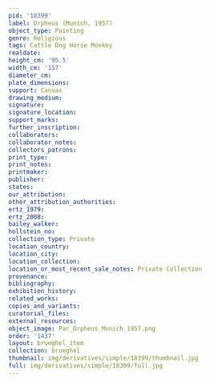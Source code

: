 ```yaml
---
pid: '18399'
label: Orpheus (Munich, 1957)
object_type: Painting
genre: Religious
tags: Cattle Dog Horse Monkey
realdate: 
height_cm: '95.5'
width_cm: '157'
diameter_cm: 
plate_dimensions: 
support: Canvas
drawing_medium: 
signature: 
signature_location: 
support_marks: 
further_inscription: 
collaborators: 
collaborator_notes: 
collectors_patrons: 
print_type: 
print_notes: 
printmaker: 
publisher: 
states: 
our_attribution: 
other_attribution_authorities: 
ertz_1979: 
ertz_2008: 
bailey_walker: 
hollstein_no: 
collection_type: Private
location_country: 
location_city: 
location_collection: 
location_or_most_recent_sale_notes: Private Collection
provenance: 
bibliography: 
exhibition_history: 
related_works: 
copies_and_variants: 
curatorial_files: 
external_resources: 
object_image: Par_Orpheus_Munich_1957.png
order: '1437'
layout: brueghel_item
collection: brueghel
thumbnail: img/derivatives/simple/18399/thumbnail.jpg
full: img/derivatives/simple/18399/full.jpg
---
```


